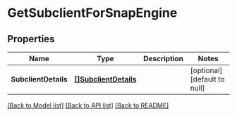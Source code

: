 # GetSubclientForSnapEngine

## Properties
Name | Type | Description | Notes
------------ | ------------- | ------------- | -------------
**SubclientDetails** | [**[]SubclientDetails**](subclientDetails.md) |  | [optional] [default to null]

[[Back to Model list]](../README.md#documentation-for-models) [[Back to API list]](../README.md#documentation-for-api-endpoints) [[Back to README]](../README.md)

